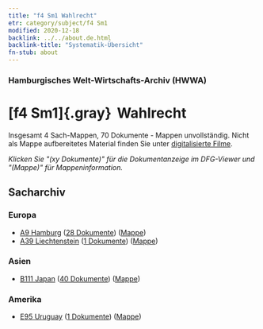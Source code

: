 ```yaml
---
title: "f4 Sm1 Wahlrecht"
etr: category/subject/f4 Sm1
modified: 2020-12-18
backlink: ../../about.de.html
backlink-title: "Systematik-Übersicht"
fn-stub: about
---
```


### Hamburgisches Welt-Wirtschafts-Archiv (HWWA)
# [f4 Sm1]{.gray}&#8201; Wahlrecht&#160; 




Insgesamt 4 Sach-Mappen, 70 Dokumente - Mappen unvollständig.
Nicht als Mappe aufbereitetes Material finden Sie unter [digitalisierte Filme](/film/h1_sh).

_Klicken Sie "(xy Dokumente)" für die Dokumentanzeige im DFG-Viewer und "(Mappe)" für Mappeninformation._

## Sacharchiv




### Europa

- [A9 Hamburg](../../../geo/about.de.html#A9) (<a href="https://dfg-viewer.de/show/?tx_dlf[id]=https://pm20.zbw.eu/mets/sh/1409xx/140905/1636xx/163674/public.mets.de.xml" target="_blank">28 Dokumente</a>) ([Mappe](http://purl.org/pressemappe20/folder/sh/140905,163674))
- [A39 Liechtenstein](../../../geo/about.de.html#A39) (<a href="https://dfg-viewer.de/show/?tx_dlf[id]=https://pm20.zbw.eu/mets/sh/1410xx/141016/1636xx/163674/public.mets.de.xml" target="_blank">1 Dokumente</a>) ([Mappe](http://purl.org/pressemappe20/folder/sh/141016,163674))

### Asien

- [B111 Japan](../../../geo/about.de.html#B111) (<a href="https://dfg-viewer.de/show/?tx_dlf[id]=https://pm20.zbw.eu/mets/sh/1412xx/141272/1636xx/163674/public.mets.de.xml" target="_blank">40 Dokumente</a>) ([Mappe](http://purl.org/pressemappe20/folder/sh/141272,163674))

### Amerika

- [E95 Uruguay](../../../geo/about.de.html#E95) (<a href="https://dfg-viewer.de/show/?tx_dlf[id]=https://pm20.zbw.eu/mets/sh/1416xx/141695/1636xx/163674/public.mets.de.xml" target="_blank">1 Dokumente</a>) ([Mappe](http://purl.org/pressemappe20/folder/sh/141695,163674))


